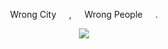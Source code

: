 <p align=center> Wrong City⠀⠀,⠀⠀Wrong People⠀⠀. <p align=center>

<p align="center">
  <img src="https://media1.tenor.com/m/V_BROWAQkvcAAAAC/cyberpunk-2077.gif"/>
</p>
